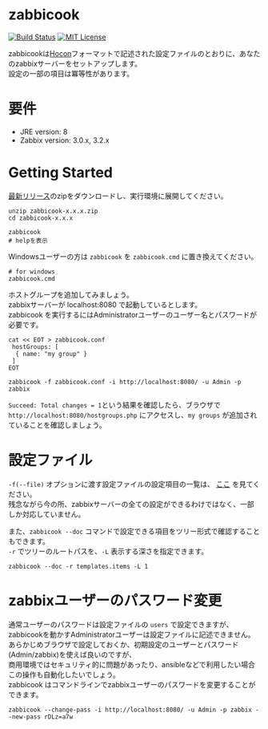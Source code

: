 zabbicook
=========
[![Build Status](https://travis-ci.org/rerorero/zabbicook.svg?branch=master)](https://travis-ci.org/rerorero/zabbicook)
[![MIT License](http://img.shields.io/badge/license-MIT-blue.svg?style=flat)](LICENSE)

zabbicookは[Hocon](https://github.com/typesafehub/config/blob/master/HOCON.md)フォーマットで記述された設定ファイルのとおりに、あなたのzabbixサーバーをセットアップします。  
設定の一部の項目は冪等性があります。

# 要件
- JRE version: 8
- Zabbix version: 3.0.x, 3.2.x

# Getting Started
[最新リリース](https://github.com/rerorero/zabbicook/releases/latest)のzipをダウンロードし、実行環境に展開してください。  
```
unzip zabbicook-x.x.x.zip
cd zabbicook-x.x.x

zabbicook
# helpを表示
```
Windowsユーザーの方は `zabbicook` を `zabbicook.cmd` に置き換えてください。
```
# for windows
zabbicook.cmd
```

ホストグループを追加してみましょう。  
zabbixサーバーが localhost:8080 で起動しているとします。  
zabbicook を実行するにはAdministratorユーザーのユーザー名とパスワードが必要です。
```
cat << EOT > zabbicook.conf
 hostGroups: [
  { name: "my group" }
 ]
EOT

zabbicook -f zabbicook.conf -i http://localhost:8080/ -u Admin -p zabbix
```
`Succeed: Total changes = 1`という結果を確認したら、ブラウザで `http://localhost:8080/hostgroups.php` にアクセスし、`my groups` が追加されていることを確認しましょう。

# 設定ファイル
`-f(--file)` オプションに渡す設定ファイルの設定項目の一覧は、 [ここ](https://rerorero.github.io/zabbicook/) を見てください。  
残念ながら今の所、zabbixサーバーの全ての設定ができるわけではなく、一部しか対応していません。  

また、`zabbicook --doc` コマンドで設定できる項目をツリー形式で確認することもできます。  
`-r` でツリーのルートパスを、`-L` 表示する深さを指定できます。
```
zabbicook --doc -r templates.items -L 1
```

# zabbixユーザーのパスワード変更
通常ユーザーのパスワードは設定ファイルの `users` で設定できますが、zabbicookを動かすAdministratorユーザーは設定ファイルに記述できません。  
あらかじめブラウザで設定しておくか、初期設定のユーザーとパスワード(Admin/zabbix)を使えば良いのですが、  
商用環境ではセキュリティ的に問題があったり、ansibleなどで利用したい場合この操作も自動化したいでしょう。  
zabbicook はコマンドラインでzabbixユーザーのパスワードを変更することができます。  
```
zabbicook --change-pass -i http://localhost:8080/ -u Admin -p zabbix --new-pass rDLz=a7w
```
